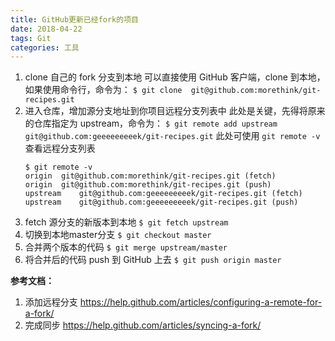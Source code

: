 ```yaml
---
title: GitHub更新已经fork的项目
date: 2018-04-22
tags: Git
categories: 工具
---
```


1. clone 自己的 fork 分支到本地
可以直接使用 GitHub 客户端，clone 到本地，如果使用命令行，命令为：
`$ git clone  git@github.com:morethink/git-recipes.git`
2. 进入仓库，增加源分支地址到你项目远程分支列表中
此处是关键，先得将原来的仓库指定为 upstream，命令为：
`$ git remote add upstream git@github.com:geeeeeeeeek/git-recipes.git`
此处可使用 `git remote -v` 查看远程分支列表
    ```
    $ git remote -v
    origin	git@github.com:morethink/git-recipes.git (fetch)
    origin	git@github.com:morethink/git-recipes.git (push)
    upstream	git@github.com:geeeeeeeeek/git-recipes.git (fetch)
    upstream	git@github.com:geeeeeeeeek/git-recipes.git (push)
    ```
3. fetch 源分支的新版本到本地
`$ git fetch upstream`
4. 切换到本地master分支
`$ git checkout master`
5. 合并两个版本的代码
`$ git merge upstream/master`
6. 将合并后的代码 push 到 GitHub 上去
`$ git push origin master`

**参考文档：**
1. 添加远程分支
https://help.github.com/articles/configuring-a-remote-for-a-fork/
2. 完成同步
https://help.github.com/articles/syncing-a-fork/

